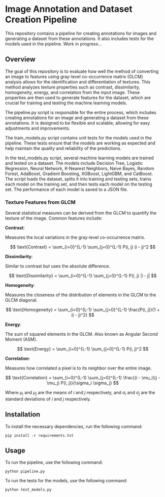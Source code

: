 # Image Annotation and Dataset Creation Pipeline
This repository contains a pipeline for creating annotations for images and generating a dataset from these annotations. It also includes tests for the models used in the pipeline. Work in progress...

## Overview
The goal of this repository is to evaluate how well the method of converting an image to features using gray-level co-occurrence matrix (GLCM) analysis allows for the identification and differentiation of textures. This method analyzes texture properties such as contrast, dissimilarity, homogeneity, energy, and correlation from the input image. These properties are then used to generate features for the dataset, which are crucial for training and testing the machine learning models.

The pipeline.py script is responsible for the entire process, which includes creating annotations for an image and generating a dataset from these annotations. It is designed to be flexible and scalable, allowing for easy adjustments and improvements.

The train_models.py script contains unit tests for the models used in the pipeline. These tests ensure that the models are working as expected and help maintain the quality and reliability of the predictions.

In the test_models.py script, several machine learning models are trained and tested on a dataset. The models include Decision Tree, Logistic Regression, Neural Network, K-Nearest Neighbors, Naive Bayes, Random Forest, AdaBoost, Gradient Boosting, XGBoost, LightGBM, and CatBoost. The script loads the dataset, splits it into training and testing sets, trains each model on the training set, and then tests each model on the testing set. The performance of each model is saved to a JSON file.

### Texture Features from GLCM

Several statistical measures can be derived from the GLCM to quantify the texture of the image. Common features include:

**Contrast**:

Measures the local variations in the gray-level co-occurrence matrix.

$$ \text{Contrast} = \sum_{i=0}^{L-1} \sum_{j=0}^{L-1} P(i, j) (i - j)^2 $$

**Dissimilarity**:

Similar to contrast but uses the absolute difference.

$$ \text{Dissimilarity} = \sum_{i=0}^{L-1} \sum_{j=0}^{L-1} P(i, j) |i - j| $$

**Homogeneity**:

Measures the closeness of the distribution of elements in the GLCM to the GLCM diagonal.

$$ \text{Homogeneity} = \sum_{i=0}^{L-1} \sum_{j=0}^{L-1} \frac{P(i, j)}{1 + (i - j)^2} $$

**Energy**:

The sum of squared elements in the GLCM. Also known as Angular Second Moment (ASM).

$$ \text{Energy} = \sum_{i=0}^{L-1} \sum_{j=0}^{L-1} P(i, j)^2 $$

**Correlation**:

Measures how correlated a pixel is to its neighbor over the entire image.

$$ \text{Correlation} = \sum_{i=0}^{L-1} \sum_{j=0}^{L-1} \frac{(i - \mu_i)(j - \mu_j) P(i, j)}{\sigma_i \sigma_j} $$

Where $\mu_i$ and $\mu_j$ are the means of $i$ and $j$ respectively, and $\sigma_i$ and $\sigma_j$ are the standard deviations of $i$ and $j$ respectively.



## Installation
To install the necessary dependencies, run the following command:
```
pip install -r requirements.txt
```

## Usage
To run the pipeline, use the following command:
```
python pipeline.py
```

To run the tests for the models, use the following command:
```
python test_models.py
```
